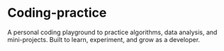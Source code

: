 # Coding-practice
A personal coding playground to practice algorithms, data analysis, and mini-projects. Built to learn, experiment, and grow as a developer.
